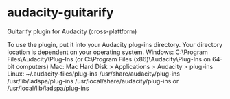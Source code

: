 # audacity-guitarify
Guitarify plugin for Audacity (cross-plattform)

To use the plugin, put it into your Audacity plug-ins directory.
Your directory location is dependent on your operating system.
Windows: C:\Program Files\Audacity\Plug-Ins (or C:\Program Files (x86)\Audacity\Plug-Ins on 64-bit computers)
Mac: Mac Hard Disk > Applications > Audacity > plug-ins
Linux: ~/.audacity-files/plug-ins
/usr/share/audacity/plug-ins
/usr/lib/ladspa/plug-ins
/usr/local/share/audacity/plug-ins or
/usr/local/lib/ladspa/plug-ins
